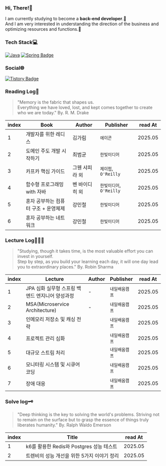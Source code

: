 ### **Hi, There!👋**

I am currently studying to become a **back-end developer**.🚀 </br>
And I am very interested in understanding the direction of the business and optimizing resources and functions.💜

### **Tech Stack**💻

[![Java](https://img.shields.io/badge/Java-%23ED8B00.svg?logo=openjdk&logoColor=white)]([#](https://www.java.com/))
[![Spring Badge](https://img.shields.io/badge/Spring-6DB33F?style=flat-square&logo=Spring&logoColor=white)](https://spring.io/)

### **Social🌐**

[![Tistory Badge](https://img.shields.io/badge/Tistory-Blog-orange?style=flat-square&logo=tistory&logoColor=white)](https://limdae94.tistory.com/)

### **Reading Log📖**

> "Memory is the fabric that shapes us. </br>
> Everything we have loved, lost, and kept comes together to create who we are today." By. R. M. Drake

| index | Book                                 | Author         | Publisher                 | read At |
| ----- | ------------------------------------ | -------------- | ------------------------- | ------- |
| 1     | 개발자를 위한 레디스                 | 김가림         | `에이콘`                  | 2025.05 |
| 2     | 도메인 주도 개발 시작하기            | 최범균         | `한빛미디어`              | 2025.05 |
| 3     | 카프카 핵심 가이드                   | 그웬 샤피라 외 | `제이펍`, `O'Reilly `     | 2025.05 |
| 4     | 함수형 프로그래밍 with 자바          | 벤 바이디히 외 | `한빛미디어`, `O'Reilly ` | 2025.05 |
| 5     | 혼자 공부하는 컴퓨터 구조 + 운영체제 | 강민철         | `한빛미디어`              | 2025.05 |
| 6     | 혼자 공부하는 네트워크               | 강민철         | `한빛미디어`              | 2025.05 |




### **Lecture Log👩🏻‍💻**

> "Studying, though it takes time, is the most valuable effort you can invest in yourself. </br>
> Step by step, as you build your learning each day, it will one day lead you to extraordinary places." By. Robin Sharma

| index | Lecture                                         | Author | Publisher      | read At |
| ----- | ----------------------------------------------- | ------ | -------------- | ------- |
| 1     | JPA 심화 실무형 스프링 백엔드 엔지니어 양성과정 | -      | `내일배움캠프` | 2025.05 |
| 2     | MSA(Microservice Architecture)                  | -      | `내일배움캠프` | 2025.05 |
| 3     | 인메모리 저장소 및 캐싱 전략                    |        | `내일배움캠프` | 2025.05 |
| 4     | 프로젝트 관리 심화                              |        | `내일배움캠프` | 2025.05 |
| 5     | 대규모 스트림 처리                              |        | `내일배움캠프` | 2025.05 |
| 6     | 모니터링 시스템 및 시큐어 코딩                  |        | `내일배움캠프` | 2025.05 |
| 7     | 장애 대응                                       |        | `내일배움캠프` | 2025.05 |




### **Solve log🗝️**

> "Deep thinking is the key to solving the world's problems. 
> Striving not to remain on the surface but to grasp the essence of things truly liberates humanity." By. Ralph Waldo Emerson

| index | Title                                       | read At |
| ----- | ------------------------------------------- | ------- |
| 1     | k6를 활용한 Redis와 Postgres 성능 테스트    | 2025.05 |
| 2     | 트렌비의 성능 개선을 위한 5가지 이야기 정리 | 2025.05 |
